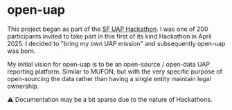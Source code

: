 # open-uap

This project began as part of the [SF UAP Hackathon](https://www.sf-uap.com/). I
was one of 200 participants invited to take part in this first of its kind
Hackathon in April 2025. I decided to "bring my own UAP mission" and
subsequently open-uap was born.

My initial vision for open-uap is to be an open-source / open-data UAP reporting
platform. Similar to MUFON, but with the very specific purpose of open-sourcing
the data rather than having a single entity maintain legal ownership.

:warning: Documentation may be a bit sparse due to the nature of Hackathons.
